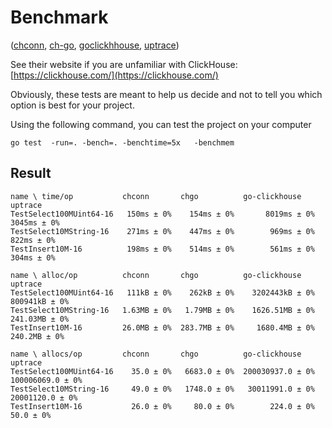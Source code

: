 # Benchmark
([chconn](https://github.com/vahid-sohrabloo/chconn), [ch-go](https://github.com/ClickHouse/ch-go), [goclickhhouse](https://github.com/ClickHouse/clickhouse-go), [uptrace](https://github.com/uptrace/go-clickhouse))

See their website if you are unfamiliar with ClickHouse:
[https://clickhouse.com/](https://clickhouse.com/)

Obviously, these tests are meant to help us decide and not to tell you which option is best for your project.

Using the following command, you can test the project on your computer
```
go test  -run=. -bench=. -benchtime=5x   -benchmem 

```



## Result
```
name \ time/op           chconn       chgo          go-clickhouse     uptrace
TestSelect100MUint64-16   150ms ± 0%    154ms ± 0%       8019ms ± 0%       3045ms ± 0%
TestSelect10MString-16    271ms ± 0%    447ms ± 0%        969ms ± 0%        822ms ± 0%
TestInsert10M-16          198ms ± 0%    514ms ± 0%        561ms ± 0%        304ms ± 0%

name \ alloc/op          chconn       chgo          go-clickhouse     uptrace
TestSelect100MUint64-16   111kB ± 0%    262kB ± 0%    3202443kB ± 0%     800941kB ± 0%
TestSelect10MString-16   1.63MB ± 0%   1.79MB ± 0%    1626.51MB ± 0%     241.03MB ± 0%
TestInsert10M-16         26.0MB ± 0%  283.7MB ± 0%     1680.4MB ± 0%      240.2MB ± 0%

name \ allocs/op         chconn       chgo          go-clickhouse     uptrace
TestSelect100MUint64-16    35.0 ± 0%   6683.0 ± 0%  200030937.0 ± 0%  100006069.0 ± 0%
TestSelect10MString-16     49.0 ± 0%   1748.0 ± 0%   30011991.0 ± 0%   20001120.0 ± 0%
TestInsert10M-16           26.0 ± 0%     80.0 ± 0%        224.0 ± 0%         50.0 ± 0%

```
